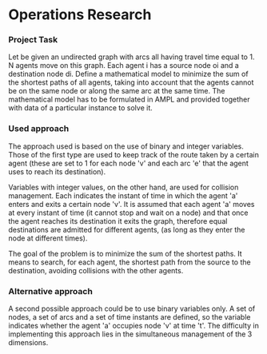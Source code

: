 # Operations Research
### Project Task
Let be given an undirected graph with arcs all having travel time equal to 1. N agents move on this graph. Each agent i has a source node oi and a destination node di. Define a mathematical model to minimize the sum of the shortest paths of all agents, taking into account that the agents cannot be on the same node or along the same arc at the same time. The mathematical model has to be formulated in AMPL and provided together with data of a particular instance to solve it. 

### Used approach
The approach used is based on the use of binary and integer variables. Those of the first type are used to keep track of the route taken by a certain agent (these are set to 1 for each node 'v' and each arc 'e' that the agent uses to reach its destination). 

Variables with integer values, on the other hand, are used for collision management. Each indicates the instant of time in which the agent 'a' enters and exits a certain node 'v'. It is assumed that each agent 'a' moves at every instant of time (it cannot stop and wait on a node) and that once the agent reaches its destination it exits the graph, therefore equal destinations are admitted for different agents, (as long as they enter the node at different times). 

The goal of the problem is to minimize the sum of the shortest paths. It means to search, for each agent, the shortest path from the source to the destination, avoiding collisions with the other agents.

### Alternative approach
A second possible approach could be to use binary variables only. A set of nodes, a set of arcs and a set of time instants are defined, so the variable indicates whether the agent 'a' occupies node 'v' at time 't'. The difficulty in implementing this approach lies in the simultaneous management of the 3 dimensions.
